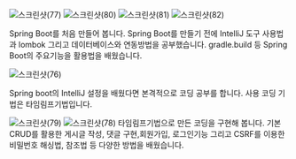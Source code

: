 ![스크린샷(77)](https://github.com/user-attachments/assets/429e2d84-75d1-4337-aa13-dd064710e6d3)
![스크린샷(80)](https://github.com/user-attachments/assets/f4d8b91c-bb52-484c-9d17-2bdb552a6d10)
![스크린샷(81)](https://github.com/user-attachments/assets/b08a0bd8-f82c-444e-836d-c42a9604d02f)
![스크린샷(82)](https://github.com/user-attachments/assets/4b458557-99fe-48fb-829b-6ced9365e1b3)

Spring Boot를 처음 만들어 봅니다.
Spring Boot를 만들기 전에 IntelliJ 도구 사용법과 lombok 그리고 데이터베이스와 연동방법을 공부했습니다.
gradle.build 등 Spring Boot의 주요기능을 활용법을 배웠습니다.

![스크린샷(76)](https://github.com/user-attachments/assets/0c86f889-cb6e-48c6-b3a0-4740e7abb32a)


Spring boot의 IntelliJ 설정을 배웠다면 본격적으로 코딩 공부를 합니다.
사용 코딩 기법은 타임림프기법입니다. 


![스크린샷(79)](https://github.com/user-attachments/assets/6bf84656-de1d-4835-b89d-8c134bf64fe1)
![스크린샷(78)](https://github.com/user-attachments/assets/163ade02-9941-490d-9b0e-a57e44720a0b)
타임림프기법으로 만든 코딩을 구현해 봅니다.
기본 CRUD를 활용한 게시글 작성, 댓글 구현,회원가입, 로그인기능 
그리고 CSRF를 이용한 비밀번호 해싱법, 참조법 등 다양한 방법을 배웠습니다.
